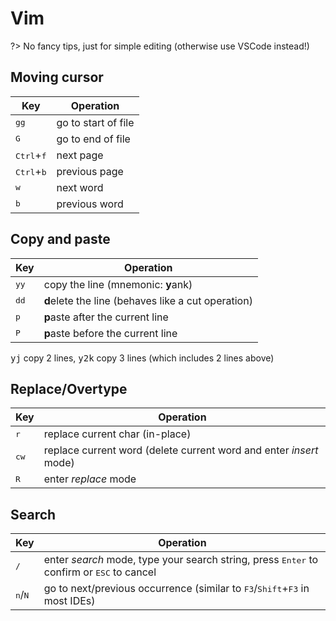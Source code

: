 # Vim

?> No fancy tips, just for simple editing (otherwise use VSCode instead!)

## Moving cursor

| Key                          | Operation           |
| ---------------------------- | ------------------- |
| <kbd>g</kbd><kbd>g</kbd>     | go to start of file |
| <kbd>G</kbd>                 | go to end of file   |
| <kbd>Ctrl</kbd>+<kbd>f</kbd> | next page           |
| <kbd>Ctrl</kbd>+<kbd>b</kbd> | previous page       |
| <kbd>w</kbd>                 | next word           |
| <kbd>b</kbd>                 | previous word       |

## Copy and paste

| Key                      | Operation                                          |
| ------------------------ | -------------------------------------------------- |
| <kbd>y</kbd><kbd>y</kbd> | copy the line (mnemonic: **y**ank)                 |
| <kbd>d</kbd><kbd>d</kbd> | **d**elete the line (behaves like a cut operation) |
| <kbd>p</kbd>             | **p**aste after the current line                   |
| <kbd>P</kbd>             | **p**aste before the current line                  |

<kbd>yj</kbd> copy 2 lines, <kbd>y2k</kbd> copy 3 lines (which includes 2 lines above)

## Replace/Overtype

| Key           | Operation                                                          |
| ------------- | ------------------------------------------------------------------ |
| <kbd>r</kbd>  | replace current char (in-place)                                    |
| <kbd>cw</kbd> | replace current word (delete current word and enter *insert* mode) |
| <kbd>R</kbd>  | enter *replace* mode                                               |

## Search

| Key                       | Operation                                                                                                   |
| ------------------------- | ----------------------------------------------------------------------------------------------------------- |
| <kbd>/</kbd>              | enter *search* mode, type your search string, press <kbd>Enter</kbd> to confirm or <kbd>ESC</kbd> to cancel |
| <kbd>n</kbd>/<kbd>N</kbd> | go to next/previous occurrence (similar to <kbd>F3</kbd>/<kbd>Shift</kbd>+<kbd>F3</kbd> in most IDEs)       |
